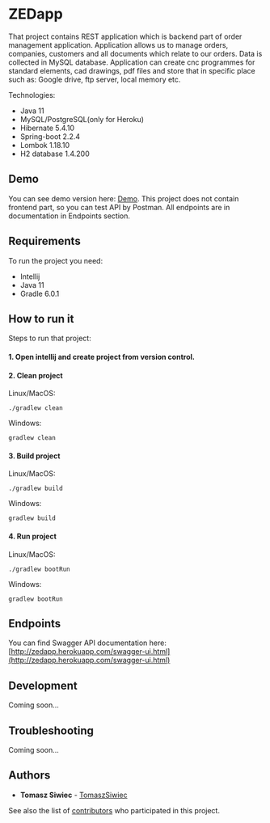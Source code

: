 # ZEDapp

That project contains REST application which is backend part of order management application.
Application allows us to manage orders, companies, customers and all documents which relate to our orders.
Data is collected in MySQL database. Application can create cnc programmes for standard elements, cad drawings,
pdf files and store that in specific place such as: Google drive, ftp server, local memory etc.


Technologies:
* Java 11
* MySQL/PostgreSQL(only for Heroku)
* Hibernate 5.4.10
* Spring-boot 2.2.4
* Lombok 1.18.10
* H2 database 1.4.200


## Demo

You can see demo version here: [Demo](https://zedapp.herokuapp.com/). 
This project does not contain frontend part, so you can test API by Postman. All endpoints are in documentation in Endpoints section.


## Requirements

To run the project you need:
* Intellij
* Java 11
* Gradle 6.0.1


## How to run it

Steps to run that project:


#### 1. Open intellij and create project from version control.


#### 2. Clean project

Linux/MacOS:
```
./gradlew clean
```

Windows:
```
gradlew clean
```


#### 3. Build project

Linux/MacOS:
```
./gradlew build
```

Windows:
```
gradlew build
```


#### 4. Run project

Linux/MacOS:
```
./gradlew bootRun
```

Windows:
```
gradlew bootRun
```


## Endpoints

You can find Swagger API documentation here:
[http://zedapp.herokuapp.com/swagger-ui.html](http://zedapp.herokuapp.com/swagger-ui.html)


## Development

Coming soon...


## Troubleshooting

Coming soon...


## Authors

* **Tomasz Siwiec** - [TomaszSiwiec](https://github.com/TomaszSiwiec)

See also the list of [contributors](https://github.com/TomaszSiwiec/ZEDapp/graphs/contributors) who participated in this project.
